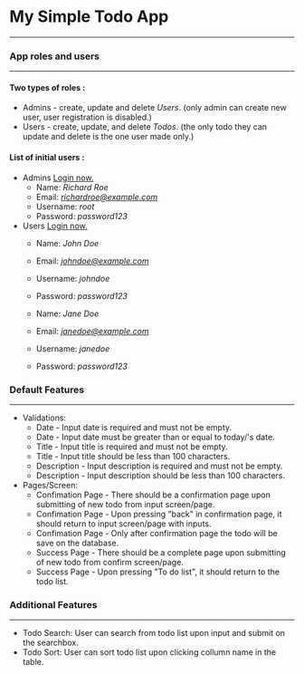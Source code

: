 # My Simple Todo App
* * * * *

### App roles and users

* * * * *

#### Two types of roles :

-   Admins - create, update and delete *Users*. (only admin can create new user, user registration is disabled.)
-   Users - create, update, and delete *Todos*. (the only todo they can update and delete is the one user made only.)

#### List of initial users :

-   Admins [Login now.](http://127.0.0.1:8000/admin/login)
    -   Name: *Richard Roe*
    -   Email: *richardroe@example.com*
    -   Username: *root*
    -   Password: *password123*
-   Users [Login now.](http://127.0.0.1:8000/login)
    -   Name: *John Doe*
    -   Email: *johndoe@example.com*
    -   Username: *johndoe*
    -   Password: *password123*

    -   Name: *Jane Doe*
    -   Email: *janedoe@example.com*
    -   Username: *janedoe*
    -   Password: *password123*

### Default Features

* * * * *

-   Validations:
    -   Date - Input date is required and must not be empty.
    -   Date - Input date must be greater than or equal to today/'s date.
    -   Title - Input title is required and must not be empty.
    -   Title - Input title should be less than 100 characters.
    -   Description - Input description is required and must not be empty.
    -   Description - Input description should be less than 100 characters.
-   Pages/Screen:
    -   Confimation Page - There should be a confirmation page upon submitting of new todo from input screen/page.
    -   Confimation Page - Upon pressing "back" in confirmation page, it should return to input screen/page with inputs.
    -   Confimation Page - Only after confirmation page the todo will be save on the database.
    -   Success Page - There should be a complete page upon submitting of new todo from confirm screen/page.
    -   Success Page - Upon pressing "To do list", it should return to the todo list.

### Additional Features

* * * * *

-   Todo Search: User can search from todo list upon input and submit on the searchbox.
-   Todo Sort: User can sort todo list upon clicking collumn name in the table.

